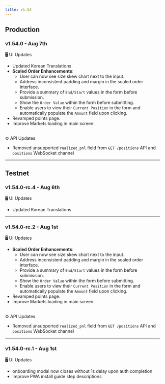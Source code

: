 ```yaml
---
title: v1.54
---
```


## Production

### v1.54.0 - Aug 7th

🖥️  UI Updates

* Updated Korean Translations
* **Scaled Order Enhancements**:
  * User can now see size skew chart next to the input.
  * Address inconsistent padding and margin in the scaled order interface.
  * Provide a summary of `End/Start` values in the form before submission.
  * Show the `Order Value` within the form before submitting.
  * Enable users to view their `Current Position` in the form and automatically populate the `Amount` field upon clicking.
* Revamped points page.
* Improve Markets loading in main screen.

\
⚙️ API Updates

* Removed unsupported `realized_pnl` field from `GET /positions` API and `positions` WebSocket channel

***

## Testnet

### v1.54.0-rc.4 - Aug 6th

🖥️  UI Updates

* Updated Korean Translations

***

### v1.54.0-rc.2 - Aug 1st

🖥️  UI Updates

* **Scaled Order Enhancements**:
  * User can now see size skew chart next to the input.
  * Address inconsistent padding and margin in the scaled order interface.
  * Provide a summary of `End/Start` values in the form before submission.
  * Show the `Order Value` within the form before submitting.
  * Enable users to view their `Current Position` in the form and automatically populate the `Amount` field upon clicking.
* Revamped points page.
* Improve Markets loading in main screen.

\
⚙️ API Updates

* Removed unsupported `realized_pnl` field from `GET /positions` API and `positions` WebSocket channel

***

### v1.54.0-rc.1 - Aug 1st

🖥️  UI Updates

* onboarding modal now closes without 1s delay upon auth completion
* Improve PWA install guide step descriptions





